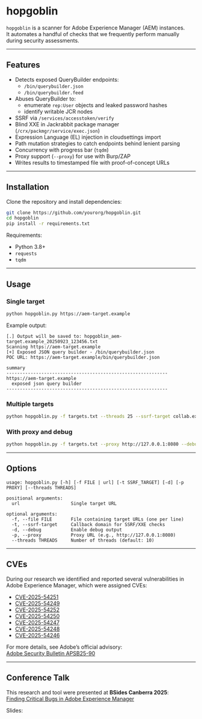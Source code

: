 # hopgoblin

`hopgoblin` is a scanner for Adobe Experience Manager (AEM) instances.  
It automates a handful of checks that we frequently perform manually during security assessments.

---

## Features

- Detects exposed QueryBuilder endpoints:
  - `/bin/querybuilder.json`
  - `/bin/querybuilder.feed`
- Abuses QueryBuilder to:
  - enumerate `rep:User` objects and leaked password hashes
  - identify writable JCR nodes
- SSRF via `/services/accesstoken/verify`
- Blind XXE in Jackrabbit package manager (`/crx/packmgr/service/exec.json`)
- Expression Language (EL) injection in cloudsettings import
- Path mutation strategies to catch endpoints behind lenient parsing
- Concurrency with progress bar (`tqdm`)
- Proxy support (`--proxy`) for use with Burp/ZAP
- Writes results to timestamped file with proof-of-concept URLs

---

## Installation

Clone the repository and install dependencies:

```bash
git clone https://github.com/yourorg/hopgoblin.git
cd hopgoblin
pip install -r requirements.txt
```

Requirements:
- Python 3.8+
- `requests`
- `tqdm`

---

## Usage

### Single target

```bash
python hopgoblin.py https://aem-target.example
```

Example output:

```
[.] Output will be saved to: hopgoblin_aem-target.example_20250923_123456.txt
Scanning https://aem-target.example
[+] Exposed JSON query builder - /bin/querybuilder.json
POC URL: https://aem-target.example/bin/querybuilder.json

summary
------------------------------------------------------------
https://aem-target.example
  exposed json query builder
------------------------------------------------------------
```

### Multiple targets

```bash
python hopgoblin.py -f targets.txt --threads 25 --ssrf-target collab.example.com
```

### With proxy and debug

```bash
python hopgoblin.py -f targets.txt --proxy http://127.0.0.1:8080 --debug
```

---

## Options

```
usage: hopgoblin.py [-h] [-f FILE | url] [-t SSRF_TARGET] [-d] [-p PROXY] [--threads THREADS]

positional arguments:
  url                   Single target URL

optional arguments:
  -f, --file FILE       File containing target URLs (one per line)
  -t, --ssrf-target     Callback domain for SSRF/XXE checks
  -d, --debug           Enable debug output
  -p, --proxy           Proxy URL (e.g., http://127.0.0.1:8080)
  --threads THREADS     Number of threads (default: 10)
```

---

## CVEs

During our research we identified and reported several vulnerabilities in Adobe Experience Manager, which were assigned CVEs:

- [CVE-2025-54251](https://www.cve.org/CVERecord?id=CVE-2025-54251)
- [CVE-2025-54249](https://www.cve.org/CVERecord?id=CVE-2025-54249)
- [CVE-2025-54252](https://www.cve.org/CVERecord?id=CVE-2025-54252)
- [CVE-2025-54250](https://www.cve.org/CVERecord?id=CVE-2025-54250)
- [CVE-2025-54247](https://www.cve.org/CVERecord?id=CVE-2025-54247)
- [CVE-2025-54248](https://www.cve.org/CVERecord?id=CVE-2025-54248)
- [CVE-2025-54246](https://www.cve.org/CVERecord?id=CVE-2025-54246)

For more details, see Adobe’s official advisory:  
[Adobe Security Bulletin APSB25-90](https://helpx.adobe.com/security/products/experience-manager/apsb25-90.html)

---

## Conference Talk

This research and tool were presented at **BSides Canberra 2025**:  
[Finding Critical Bugs in Adobe Experience Manager](https://cfp.bsidescbr.com.au/bsides-canberra-2025/talk/HBAGKK/)

Slides: 
